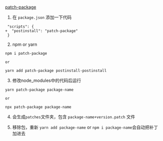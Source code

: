 
[patch-package](https://www.npmjs.com/package/patch-package)

1. 在 `package.json` 添加一下代码

```
 "scripts": {
+  "postinstall": "patch-package"
 }
```

2. npm or yarn 
```
npm i patch-package

or 

yarn add patch-package postinstall-postinstall
```

3. 修改node_modules中的代码后运行
```
yarn patch-package package-name

or

npx patch-package package-name
```

4. 会生成`patches`文件夹，包含 `package-name+version.patch` 文件

5. 移除包，重新 `yarn add package-name` or `npm i package-name`会自动把补丁加进去